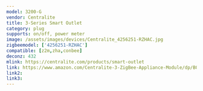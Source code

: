 ```yaml
---
model: 3200-G
vendor: Centralite
title: 3-Series Smart Outlet
category: plug
supports: on/off, power meter
image: /assets/images/devices/Centralite_4256251-RZHAC.jpg
zigbeemodel: ['4256251-RZHAC']
compatible: [z2m,zha,conbee]
deconz: 432
mlink: https://centralite.com/products/smart-outlet
link: https://www.amazon.com/Centralite-3-ZigBee-Appliance-Module/dp/B01CKKVX30
link2: 
link3: 
---
```

